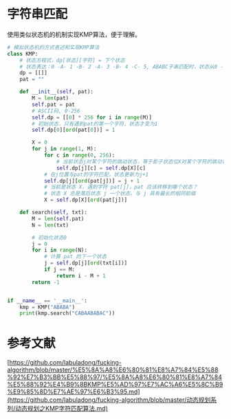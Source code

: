 # 字符串匹配

使用类似状态机的机制实现KMP算法，便于理解。

```python
# 模拟状态机的方式表述和实现KMP算法
class KMP:
    # 状态方程式，dp[状态][字符] = 下个状态
    # 状态表达：0 -A- 1 -B- 2 -A- 3 -B- 4 -C- 5, ABABC子串匹配时，状态从0 - 5，表示完全匹配
    dp = [[]]
    pat = ""

    def __init__(self, pat):
        M = len(pat)
        self.pat = pat
        # ASCII码, 0-256
        self.dp = [[0] * 256 for i in range(M)]
        # 初始状态，只有遇到pat的第一个字符，状态才变为1
        self.dp[0][ord(pat[0])] = 1

        X = 0
        for j in range(1, M):
            for c in range(0, 256):
                # 当前状态j对某个字符的跳动状态，等于影子状态位X对某个字符的跳动状态，其中X和j拥有相同的字符前缀
                self.dp[j][c] = self.dp[X][c]
            # 在j位置与pat的字符匹配，状态更新为j+1
            self.dp[j][ord(pat[j])] = j + 1
            # 当前是状态 X，遇到字符 pat[j]，pat 应该转移到哪个状态？
            # 状态 X 总是落后状态 j 一个状态，与 j 具有最长的相同前缀
            X = self.dp[X][ord(pat[j])]

    def search(self, txt):
        M = len(self.pat)
        N = len(txt)

        # 初始化状态0
        j = 0
        for i in range(N):
            # 计算 pat 的下一个状态
            j = self.dp[j][ord(txt[i])]
            if j == M:
                return i - M + 1
        return -1


if __name__ == '__main__':
    kmp = KMP("ABABA")
    print(kmp.search("CABAABABAC"))
```

# 参考文献

[https://github.com/labuladong/fucking-algorithm/blob/master/%E5%8A%A8%E6%80%81%E8%A7%84%E5%88%92%E7%B3%BB%E5%88%97/%E5%8A%A8%E6%80%81%E8%A7%84%E5%88%92%E4%B9%8BKMP%E5%AD%97%E7%AC%A6%E5%8C%B9%E9%85%8D%E7%AE%97%E6%B3%95.md](https://github.com/labuladong/fucking-algorithm/blob/master/动态规划系列/动态规划之KMP字符匹配算法.md)